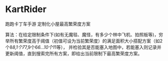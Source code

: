# KartRider
跑跑卡丁车手游
定制化小屋最高繁荣度方案

算法：在给定限制条件下(如有无魔毯、魔怪，有多少个林中飞机、拍照板等)，穷举所有繁荣度高于阈值（初值可设为当前繁荣度）的满足面积大小搭配方案（如2个8*8,1个7*7,9个6*6...10个1*1等），
并检验其是否能塞入地图中，若能塞入则记录并更新阈值，直到搜索完所有方案，即给出当前限制下最高繁荣度方案。
